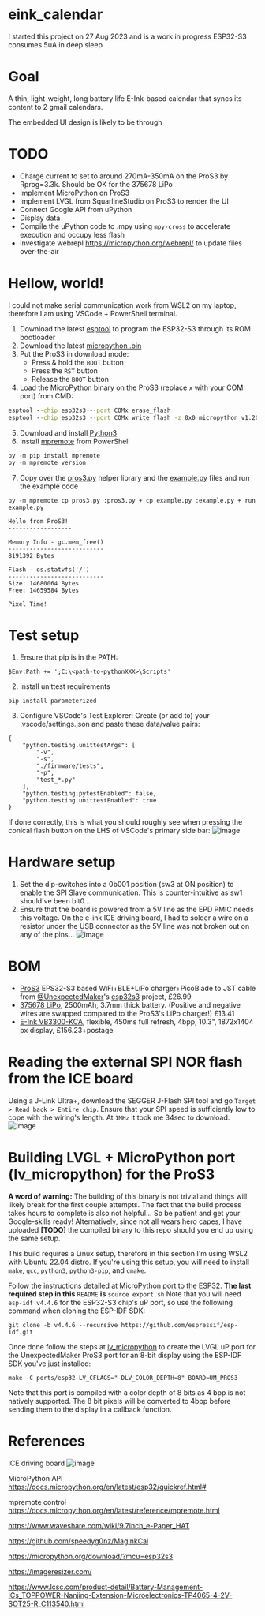 # eink_calendar
I started this project on 27 Aug 2023 and is a work in progress
ESP32-S3 consumes 5uA in deep sleep

# Goal
A thin, light-weight, long battery life E-Ink-based calendar that syncs its content to 2 gmail calendars.

The embedded UI design is likely to be through 

# TODO
- Charge current to set to around 270mA-350mA on the ProS3 by Rprog=3.3k. Should be OK for the 375678 LiPo
- Implement MicroPython on ProS3
- Implement LVGL from SquarlineStudio on ProS3 to render the UI
- Connect Google API from uPython
- Display data
- Compile the uPython code to .mpy using `mpy-cross` to accelerate execution and occupy less flash
- investigate webrepl https://micropython.org/webrepl/ to update files over-the-air

# Hellow, world!
I could not make serial communication work from WSL2 on my laptop, therefore I am using VSCode + PowerShell terminal.
1. Download the latest [esptool](https://github.com/espressif/esptool/releases/tag/v4.6.2) to program the ESP32-S3 through its ROM bootloader
2. Download the latest [micropython .bin](https://micropython.org/download/UM_PROS3/)
3. Put the ProS3 in download mode:
   - Press & hold the `BOOT` button
   - Press the `RST` button
   - Release the `BOOT` button
4. Load the MicroPython binary on the ProS3 (replace `x` with your COM port) from CMD:
```cmd
esptool --chip esp32s3 --port COMx erase_flash
esptool --chip esp32s3 --port COMx write_flash -z 0x0 micropython_v1.20.0.bin
```
5. Download and install [Python3](https://www.python.org/downloads/)
6. Install [mpremote](https://pypi.org/project/mpremote/) from PowerShell
```PowerShell
py -m pip install mpremote
py -m mpremote version
```
7. Copy over the [pros3.py](https://github.com/UnexpectedMaker/esp32s3/blob/main/code/micropython/helper%20libraries/pros3/pros3.py) helper library and the [example.py](https://github.com/UnexpectedMaker/esp32s3/blob/main/code/micropython/helper%20libraries/pros3/example.py) files and run the example code
```
py -m mpremote cp pros3.py :pros3.py + cp example.py :example.py + run example.py

Hello from ProS3!
------------------

Memory Info - gc.mem_free()
---------------------------
8191392 Bytes

Flash - os.statvfs('/')
---------------------------
Size: 14680064 Bytes
Free: 14659584 Bytes

Pixel Time!
```

# Test setup
1. Ensure that pip is in the PATH:
```
$Env:Path += ';C:\<path-to-pythonXXX>\Scripts'
```
2. Install unittest requirements
```
pip install parameterized
```
3. Configure VSCode's Test Explorer:
Create (or add to) your .vscode/settings.json and paste these data/value pairs:
```
{
    "python.testing.unittestArgs": [
        "-v",
        "-s",
        "./firmware/tests",
        "-p",
        "test_*.py"
    ],
    "python.testing.pytestEnabled": false,
    "python.testing.unittestEnabled": true
}
```
If done correctly, this is what you should roughly see when pressing the conical flash button on the LHS of VSCode's primary side bar:
![image](https://github.com/davidanderle/eink_calendar/assets/17354704/4780c91f-caff-4769-8716-3f894de77eec)

# Hardware setup
1. Set the dip-switches into a 0b001 position (sw3 at ON position) to enable the SPI Slave communication. This is counter-intuitive as sw1 should've been bit0...
2. Ensure that the board is powered from a 5V line as the EPD PMIC needs this voltage. On the e-ink ICE driving board, I had to solder a wire on a resistor under the USB connector as the 5V line was not broken out on any of the pins...
![image](https://github.com/davidanderle/eink_calendar/assets/17354704/3dca032c-fc01-4353-b139-fc69d722a0d5)

# BOM
- [ProS3](https://www.amazon.co.uk/gp/product/B09X22YBG7/ref=ewc_pr_img_2?smid=AGX9N6DGNRN2Q&psc=1) EPS32-S3 based WiFi+BLE+LiPo charger+PicoBlade to JST cable from [@UnexpectedMaker](https://github.com/UnexpectedMaker)'s [esp32s3](https://github.com/UnexpectedMaker/esp32s3) project, £26.99
- [375678 LiPo](https://www.aliexpress.com/item/1005004946019552.html?spm=a2g0o.cart.0.0.d80e38daNEjZz4&mp=1#nav-specification), 2500mAh, 3.7mm thick battery. (Positive and negative wires are swapped compared to the ProS3's LiPo charger!) £13.41
- [E-Ink VB3300-KCA](https://www.waveshare.com/product/displays/e-paper/epaper-1/10.3inch-e-paper-d.htm?___SID=U), flexible, 450ms full refresh, 4bpp, 10.3", 1872x1404 px display, £156.23+postage


# Reading the external SPI NOR flash from the ICE board
Using a J-Link Ultra+, download the SEGGER J-Flash SPI tool and go `Target > Read back > Entire chip`. Ensure that your SPI speed is sufficiently low to cope with the wiring's length. At `1MHz` it took me 34sec to download.
![image](https://github.com/davidanderle/eink_calendar/assets/17354704/6486e221-4802-4124-b2e9-9e668b6178bf)

# Building LVGL + MicroPython port (lv_micropython) for the ProS3
**A word of warning:** The building of this binary is not trivial and things will likely break for the first couple attempts. The fact that the build process takes hours to complete is also not helpful... So be patient and get your Google-skills ready! Alternatively, since not all wears hero capes, I have uploaded **[TODO]** the compiled binary to this repo should you end up using the same setup.

This build requires a Linux setup, therefore in this section I'm using WSL2 with Ubuntu 22.04 distro. If you're using this setup, you will need to install `make`, `gcc`, `python3`, `python3-pip`, and `cmake`.

Follow the instructions detailed at [MicroPython port to the ESP32](https://github.com/lvgl/lv_micropython/tree/master/ports/esp32). **The last required step in this** `README` **is** `source export.sh` Note that you will need `esp-idf v4.4.6` for the ESP32-S3 chip's uP port, so use the following command when cloning the ESP-IDF SDK:
```
git clone -b v4.4.6 --recursive https://github.com/espressif/esp-idf.git
```
Once done follow the steps at [lv_micropython](https://github.com/lvgl/lv_micropython/tree/master) to create the LVGL uP port for the UnexpectedMaker ProS3 port for an 8-bit display using the ESP-IDF SDK you've just installed:

```
make -C ports/esp32 LV_CFLAGS="-DLV_COLOR_DEPTH=8" BOARD=UM_PROS3
```

Note that this port is compiled with a color depth of 8 bits as 4 bpp is not
natively supported. The 8 bit pixels will be converted to 4bpp before sending
them to the display in a callback function.

# References

ICE driving board
![image](https://github.com/davidanderle/eink_calendar/assets/17354704/14772f9d-02dd-4990-bba2-ac562887a5ad)

MicroPython API
https://docs.micropython.org/en/latest/esp32/quickref.html#

mpremote control
https://docs.micropython.org/en/latest/reference/mpremote.html

https://www.waveshare.com/wiki/9.7inch_e-Paper_HAT

https://github.com/speedyg0nz/MagInkCal

https://micropython.org/download/?mcu=esp32s3

https://imageresizer.com/

https://www.lcsc.com/product-detail/Battery-Management-ICs_TOPPOWER-Nanjing-Extension-Microelectronics-TP4065-4-2V-SOT25-R_C113540.html

